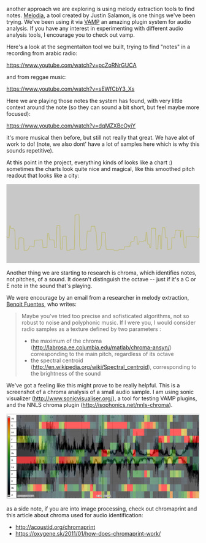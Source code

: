 another approach we are exploring is using melody extraction tools to find notes.  [Melodia](http://www.justinsalamon.com/melody-extraction.html), a tool created by Justin Salamon, is one things we've been trying.  We've been using it via [VAMP](http://vamp-plugins.org/) an amazing plugin system for audio analysis.  If you have any interest in experimenting with different audio analysis tools, I encourage you to check out vamp.

Here's a look at the segmentaiton tool we built, trying to find "notes" in a recording from arabic radio:

https://www.youtube.com/watch?v=pcZoRNrGUCA

and from reggae music: 

https://www.youtube.com/watch?v=sEWfCbY3_Xs

Here we are playing those notes the system has found, with very little context around the note (so they can sound a bit short, but feel maybe more focused): 

https://www.youtube.com/watch?v=dqMZXBcOyiY

it's more musical then before, but still not really that great.  We have alot of work to do!  (note, we also dont' have a lot of samples here which is why this sounds repetitive). 

At this point in the project, everything kinds of looks like a chart :)  sometimes the charts look quite nice and magical, like this smoothed pitch readout that looks like a city: 

![image](../project_images/screenshots/cities.png)

Another thing we are starting to research is chroma, which identifies notes, not pitches, of a sound.  It doesn't distinguish the octave -- just if it's a C or E note in the sound that's playing.  

We were encourage by an email from a researcher in melody extraction, [Benoit Fuentes](benoit-fuentes.fr), who writes: 

> Maybe you've tried too precise and sofisticated algorithms, not so robust to noise and polyphonic music.
> If I were you, I would consider radio samples as a texture defined by two parameters :
>  - the maximum of the chroma (http://labrosa.ee.columbia.edu/matlab/chroma-ansyn/) corresponding to the main pitch, regardless of its octave 
>  - the spectral centroid (http://en.wikipedia.org/wiki/Spectral_centroid), corresponding to the brightness of the sound


We've got a feeling like this might prove to be really helpful.  This is a screenshot of a chroma analysis of a small audio sample.  I am using sonic visualizer (http://www.sonicvisualiser.org/), a tool for testing VAMP plugins, and the NNLS chroma plugin (http://isophonics.net/nnls-chroma). 

![image](../project_images/screenshots/chroma.png)

as a side note, if you are into image processing, check out chromaprint and this article about chroma used for audio identification: 

- http://acoustid.org/chromaprint
- https://oxygene.sk/2011/01/how-does-chromaprint-work/


